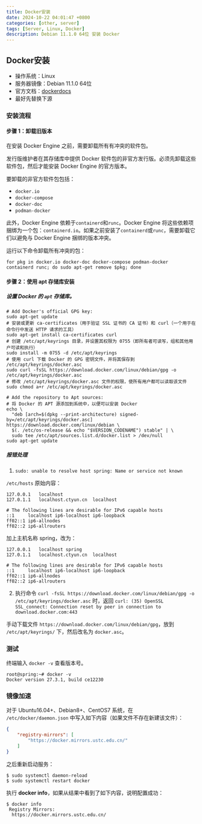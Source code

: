 ```yaml
---
title: Docker安装
date: 2024-10-22 04:01:47 +0800
categories: [other, server]
tags: [Server, Linux, Docker]
description: Debian 11.1.0 64位 安装 Docker
---
```

## Docker安装

- 操作系统：Linux
- 服务器镜像：Debian 11.1.0 64位
- 官方文档：[dockerdocs](https://docs.docker.com/engine/install/debian/#install-from-a-package)
- 最好先替换下源

### 安装流程

#### 步骤 1：卸载旧版本

在安装 Docker Engine 之前，需要卸载所有有冲突的软件包。

发行版维护者在其存储库中提供 Docker 软件包的非官方发行版。必须先卸载这些软件包，然后才能安装 Docker Engine 的官方版本。

要卸载的非官方软件包包括：

- `docker.io`
- `docker-compose`
- `docker-doc`
- `podman-docker`

此外，Docker Engine 依赖于`containerd`和`runc`。Docker Engine 将这些依赖项捆绑为一个包：`containerd.io`。如果之前安装了`containerd`或`runc`，需要卸载它们以避免与 Docker Engine 捆绑的版本冲突。

运行以下命令卸载所有冲突的包：

```shell
for pkg in docker.io docker-doc docker-compose podman-docker containerd runc; do sudo apt-get remove $pkg; done
```

#### 步骤 2：使用 apt 存储库安装

##### 设置 Docker 的 `apt` 存储库。

```shell
# Add Docker's official GPG key:
sudo apt-get update
# 安装或更新 ca-certificates（用于验证 SSL 证书的 CA 证书）和 curl（一个用于在命令行中发送 HTTP 请求的工具）
sudo apt-get install ca-certificates curl
# 创建 /etc/apt/keyrings 目录，并设置其权限为 0755（即所有者可读写，组和其他用户可读和执行）
sudo install -m 0755 -d /etc/apt/keyrings
# 使用 curl 下载 Docker 的 GPG 密钥文件，并将其保存到 /etc/apt/keyrings/docker.asc
sudo curl -fsSL https://download.docker.com/linux/debian/gpg -o /etc/apt/keyrings/docker.asc
# 修改 /etc/apt/keyrings/docker.asc 文件的权限，使所有用户都可以读取该文件
sudo chmod a+r /etc/apt/keyrings/docker.asc

# Add the repository to Apt sources:
# 将 Docker 的 APT 源添加到系统中，以便可以安装 Docker
echo \
  "deb [arch=$(dpkg --print-architecture) signed-by=/etc/apt/keyrings/docker.asc] https://download.docker.com/linux/debian \
  $(. /etc/os-release && echo "$VERSION_CODENAME") stable" | \
  sudo tee /etc/apt/sources.list.d/docker.list > /dev/null
sudo apt-get update
```

##### 报错处理

1. `sudo: unable to resolve host spring: Name or service not known`

`/etc/hosts` 原始内容：

```
127.0.0.1	localhost
127.0.1.1	localhost.ctyun.cn	localhost

# The following lines are desirable for IPv6 capable hosts
::1     localhost ip6-localhost ip6-loopback
ff02::1 ip6-allnodes
ff02::2 ip6-allrouters
```

加上主机名称 spring，改为：

```
127.0.0.1	localhost spring
127.0.1.1	localhost.ctyun.cn	localhost

# The following lines are desirable for IPv6 capable hosts
::1     localhost ip6-localhost ip6-loopback
ff02::1 ip6-allnodes
ff02::2 ip6-allrouters
```

2. 执行命令 `curl -fsSL https://download.docker.com/linux/debian/gpg -o /etc/apt/keyrings/docker.asc` 时，返回 `curl: (35) OpenSSL SSL_connect: Connection reset by peer in connection to download.docker.com:443`

手动下载文件 `https://download.docker.com/linux/debian/gpg`，放到 `/etc/apt/keyrings/` 下，然后改名为 `docker.asc`。

### 测试

终端输入 `docker -v` 查看版本号。

```shell
root@spring:~# docker -v
Docker version 27.3.1, build ce12230
```

### 镜像加速

对于 Ubuntu16.04+、Debian8+、CentOS7 系统，在 `/etc/docker/daemon.json` 中写入如下内容（如果文件不存在新建该文件）：

```json
{
    "registry-mirrors": [
        "https://docker.mirrors.ustc.edu.cn/"
    ]
}
```

之后重新启动服务：

```shell
$ sudo systemctl daemon-reload
$ sudo systemctl restart docker
```

执行 **docker info**，如果从结果中看到了如下内容，说明配置成功：

```shell
$ docker info
 Registry Mirrors:
  https://docker.mirrors.ustc.edu.cn/
```
